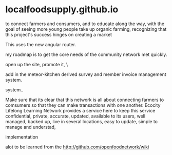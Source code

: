 # localfoodsupply.github.io
to connect farmers and consumers, and to educate along the way, with the goal of seeing more young people take up organic farming, recognizing that this project's success hinges on creating a market


This uses the new angular router.

my roadmap is to get the core needs of the community network met quickly.

open up the site,
promote it, 
\

add in the
meteor-kitchen 
derived survey 
and member invoice 
management system.


system..

Make sure that its clear that this network is all about connecting farmers to comsumers so that they
can make transactions with one another.  Ecocity Lifelong Learning Network provides a service here to
keep this service confidential, private, accurate, updated, available to its users, well managed, backed up,
live in several locations, easy to update, simple to manage and understad, 

implementation

alot to be learned from the http://github.com/openfoodnetwork/wiki

